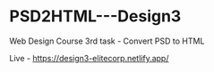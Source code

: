 # PSD2HTML---Design3
Web Design Course 3rd task - Convert PSD to HTML

Live - https://design3-elitecorp.netlify.app/
